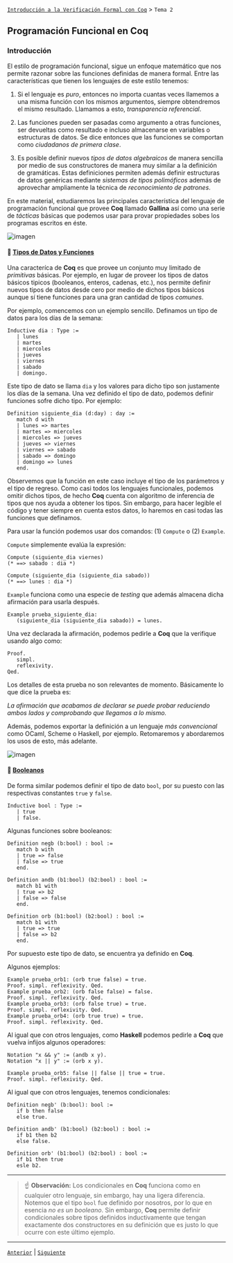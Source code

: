 [`Introducción a la Verificación Formal con Coq`](../README.md) > `Tema 2`

## Programación Funcional en Coq

### Introducción

El estilo de programación funcional, sigue un enfoque matemático que nos permite razonar sobre las funciones definidas
de manera formal. Entre las características que tienen los lenguajes de este estilo tenemos:

1. Si el lenguaje es *puro*, entonces no importa cuantas veces llamemos a una misma función con los mismos argumentos,
   siempre obtendremos el mismo resultado. Llamamos a esto, *transparencia referencial*.

1. Las funciones pueden ser pasadas como argumento a otras funciones, ser devueltas como resultado e incluso almacenarse
   en variables o estructuras de datos. Se dice entonces que las funciones se comportan como *ciudadanos de primera 
   clase*.

1. Es posible definir nuevos *tipos de datos algebraicos* de manera sencilla por medio de sus constructores de manera 
   muy similar a la definición de gramáticas. Estas definiciones permiten además definir estructuras de datos genéricas
   mediante *sistemas de tipos polimóficos* además de aprovechar ampliamente la técnica de *reconocimiento de patrones*.

En este material, estudiaremos las principales característica del lenguaje de programación funcional que provee __Coq__ llamado __Gallina__ así como una serie de *tácticas* básicas  que podemos usar para provar propiedades sobes los 
programas escritos en éste.

![imagen](https://1.bp.blogspot.com/-QzhsYlLiGsg/WDzqnDaJl-I/AAAAAAAALe4/aTQaaOYmzkI4RQcAr-E0csUhT5i6VWwawCLcB/s1600/firstclass.png)

#### :large_orange_diamond: <ins>Tipos de Datos y Funciones</ins>

Una caracteríca de __Coq__ es que provee un conjunto muy limitado de *primitivas* básicas. Por ejemplo, en lugar de
proveer los tipos de datos básicos tipicos (booleanos, enteros, cadenas, etc.), nos permite definir nuevos tipos de 
datos desde cero por medio de dichos tipos básicos aunque sí tiene funciones para una gran cantidad de tipos *comunes*.

Por ejemplo, comencemos con un ejemplo sencillo. Definamos un tipo de datos para los días de la semana:

```coq
Inductive dia : Type :=
   | lunes
   | martes
   | miercoles
   | jueves
   | viernes
   | sabado
   | domingo.
```

Este tipo de dato se llama `dia` y los valores para dicho tipo son justamente los días de la semana. Una vez definido
el tipo de dato, podemos definir funciones sofre dicho tipo. Por ejemplo:

```coq
Definition siguiente_dia (d:day) : day :=
   match d with
   | lunes => martes
   | martes => miercoles
   | miercoles => jueves
   | jueves => viernes
   | viernes => sabado
   | sabado => domingo
   | domingo => lunes
   end.
```

Observemos que la función en este caso incluye el tipo de los parámetros y el tipo de regreso. Como casi todos los 
lenguajes funcionales, podemos omitir dichos tipos, de hecho __Coq__ cuenta con algoritmo de inferencia de tipos que nos
ayuda a obtener los tipos. Sin embargo, para hacer legible el código y tener siempre en cuenta estos datos, lo haremos
en casi todas las funciones que definamos.

Para usar la función podemos usar dos comandos: (1) `Compute` o (2) `Example`.

`Compute` simplemente evalúa la expresión:

```coq
Compute (siguiente_dia viernes)
(* ==> sabado : dia *)

Compute (siguiente_dia (siguiente_dia sabado))
(* ==> lunes : dia *)
```

`Example` funciona como una especie de *testing* que además almacena dicha afirmación para usarla después.

```coq
Example prueba_siguiente_dia:
   (siguiente_dia (siguiente_dia sabado)) = lunes.
```

Una vez declarada la afirmación, podemos pedirle a __Coq__ que la verifique usando algo como:

```coq
Proof.
   simpl.
   reflexivity.
Qed.
```

Los detalles de esta prueba no son relevantes de momento. Básicamente lo que dice la prueba es:

*La afirmación que acabamos de declarar se puede probar reduciendo ambos lados y comprobando que llegamos a lo mismo.*

Además, podemos exportar la definición a un lenguaje *más convencional* como OCaml, Scheme o Haskell, por ejemplo. 
Retomaremos y abordaremos los usos de esto, más adelante.

![imagen](https://24.media.tumblr.com/0de7ae9a19f229fbe8484e218bddd255/tumblr_n41tadEQBL1swt01jo1_400.gif)


#### :large_orange_diamond: <ins>Booleanos</ins>

De forma similar podemos definir el tipo de dato `bool`, por su puesto con las respectivas constantes `true` y `false`.

```coq
Inductive bool : Type :=
   | true
   | false.
```

Algunas funciones sobre booleanos:

```coq
Definition negb (b:bool) : bool :=
   match b with
   | true => false
   | false => true
   end.

Definition andb (b1:bool) (b2:bool) : bool :=
   match b1 with
   | true => b2
   | false => false
   end.

Definition orb (b1:bool) (b2:bool) : bool :=
   match b1 with
   | true => true
   | false => b2
   end.
```

Por supuesto este tipo de dato, se encuentra ya definido en __Coq__.

Algunos ejemplos:

```coq
Example prueba_orb1: (orb true false) = true.
Proof. simpl. reflexivity. Qed.
Example prueba_orb2: (orb false false) = false.
Proof. simpl. reflexivity. Qed.
Example prueba_orb3: (orb false true) = true.
Proof. simpl. reflexivity. Qed.
Example prueba_orb4: (orb true true) = true.
Proof. simpl. reflexivity. Qed.
```

Al igual que con otros lenguajes, como __Haskell__ podemos pedirle a __Coq__ que vuelva infijos algunos operadores:

```coq
Notation "x && y" := (andb x y).
Notation "x || y" := (orb x y).

Example prueba_orb5: false || false || true = true.
Proof. simpl. reflexivity. Qed.
```

Al igual que con otros lenguajes, tenemos condicionales:

```coq
Definition negb' (b:bool): bool :=
   if b then false
   else true.

Definition andb' (b1:bool) (b2:bool) : bool :=
   if b1 then b2
   else false.

Definition orb' (b1:bool) (b2:bool) : bool :=
   if b1 then true
   esle b2.
```

---
> :point_up: **Observación:** Los condicionales en __Coq__ funciona como en cualquier otro lenguaje, sin embargo, hay una ligera
> diferencia. Notemos que el tipo `bool` fue definido por nosotros, por lo que en esencia *no es un booleano*. Sin 
> embargo, __Coq__ permite definir condicionales sobre tipos definidos inductivamente que tengan exactamente dos 
> constructores en su definición que es justo lo que ocurre con este último ejemplo.
---


[`Anterior`](../tema01/README.md) | [`Siguiente`](../tema03/README.md)
